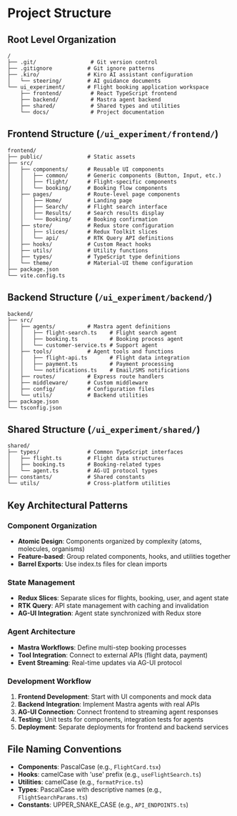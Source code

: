 # Project Structure

## Root Level Organization
```
/
├── .git/                 # Git version control
├── .gitignore           # Git ignore patterns
├── .kiro/               # Kiro AI assistant configuration
│   └── steering/        # AI guidance documents
└── ui_experiment/       # Flight booking application workspace
    ├── frontend/         # React TypeScript frontend
    ├── backend/          # Mastra agent backend
    ├── shared/           # Shared types and utilities
    └── docs/             # Project documentation
```

## Frontend Structure (`/ui_experiment/frontend/`)
```
frontend/
├── public/              # Static assets
├── src/
│   ├── components/      # Reusable UI components
│   │   ├── common/      # Generic components (Button, Input, etc.)
│   │   ├── flight/      # Flight-specific components
│   │   └── booking/     # Booking flow components
│   ├── pages/           # Route-level page components
│   │   ├── Home/        # Landing page
│   │   ├── Search/      # Flight search interface
│   │   ├── Results/     # Search results display
│   │   └── Booking/     # Booking confirmation
│   ├── store/           # Redux store configuration
│   │   ├── slices/      # Redux Toolkit slices
│   │   └── api/         # RTK Query API definitions
│   ├── hooks/           # Custom React hooks
│   ├── utils/           # Utility functions
│   ├── types/           # TypeScript type definitions
│   └── theme/           # Material-UI theme configuration
├── package.json
└── vite.config.ts
```

## Backend Structure (`/ui_experiment/backend/`)
```
backend/
├── src/
│   ├── agents/          # Mastra agent definitions
│   │   ├── flight-search.ts    # Flight search agent
│   │   ├── booking.ts          # Booking process agent
│   │   └── customer-service.ts # Support agent
│   ├── tools/           # Agent tools and functions
│   │   ├── flight-api.ts       # Flight data integration
│   │   ├── payment.ts          # Payment processing
│   │   └── notifications.ts    # Email/SMS notifications
│   ├── routes/          # Express route handlers
│   ├── middleware/      # Custom middleware
│   ├── config/          # Configuration files
│   └── utils/           # Backend utilities
├── package.json
└── tsconfig.json
```

## Shared Structure (`/ui_experiment/shared/`)
```
shared/
├── types/               # Common TypeScript interfaces
│   ├── flight.ts        # Flight data structures
│   ├── booking.ts       # Booking-related types
│   └── agent.ts         # AG-UI protocol types
├── constants/           # Shared constants
└── utils/               # Cross-platform utilities
```

## Key Architectural Patterns

### Component Organization
- **Atomic Design**: Components organized by complexity (atoms, molecules, organisms)
- **Feature-based**: Group related components, hooks, and utilities together
- **Barrel Exports**: Use index.ts files for clean imports

### State Management
- **Redux Slices**: Separate slices for flights, booking, user, and agent state
- **RTK Query**: API state management with caching and invalidation
- **AG-UI Integration**: Agent state synchronized with Redux store

### Agent Architecture
- **Mastra Workflows**: Define multi-step booking processes
- **Tool Integration**: Connect to external APIs (flight data, payment)
- **Event Streaming**: Real-time updates via AG-UI protocol

### Development Workflow
1. **Frontend Development**: Start with UI components and mock data
2. **Backend Integration**: Implement Mastra agents with real APIs
3. **AG-UI Connection**: Connect frontend to streaming agent responses
4. **Testing**: Unit tests for components, integration tests for agents
5. **Deployment**: Separate deployments for frontend and backend services

## File Naming Conventions
- **Components**: PascalCase (e.g., `FlightCard.tsx`)
- **Hooks**: camelCase with 'use' prefix (e.g., `useFlightSearch.ts`)
- **Utilities**: camelCase (e.g., `formatPrice.ts`)
- **Types**: PascalCase with descriptive names (e.g., `FlightSearchParams.ts`)
- **Constants**: UPPER_SNAKE_CASE (e.g., `API_ENDPOINTS.ts`)